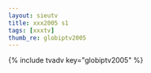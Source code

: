 ```yaml
--- 
layout: sieutv
title: xxx2005 s1
tags: [xxxtv]
thumb_re: globiptv2005
---
```

{% include tvadv key="globiptv2005" %} 
